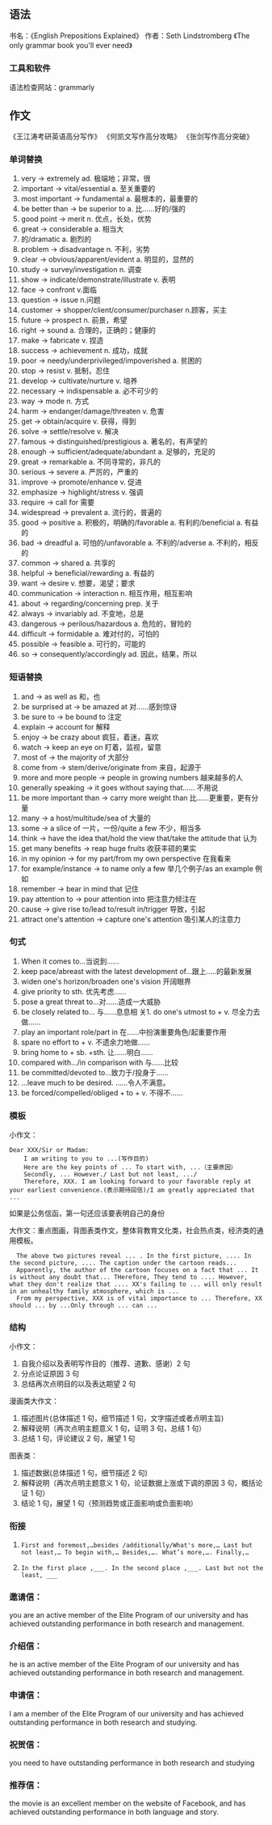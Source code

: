 ## 语法
书名：《English Prepositions Explained》
作者：Seth Lindstromberg
《The only grammar book you'll ever need》
### 工具和软件
语法检查网站：grammarly
## 作文

《王江涛考研英语高分写作》
《何凯文写作高分攻略》
《张剑写作高分突破》
### 单词替换

1. very → extremely ad. 极端地；非常，很
1. important → vital/essential a. 至关重要的
1. most important →  fundamental a. 最根本的，最重要的
1. be better than → be superior to a. 比......好的/强的
1. good point → merit n. 优点，长处，优势
1. great → considerable a. 相当大
1. 的/dramatic a. 剧烈的
1. problem → disadvantage n. 不利，劣势
1. clear → obvious/apparent/evident a. 明显的，显然的
1. study → survey/investigation n. 调查
1. show → indicate/demonstrate/illustrate v. 表明
1. face → confront v.面临
1. question → issue n.问题
1. customer → shopper/client/consumer/purchaser n.顾客，买主
1. future → prospect n. 前景，希望
1. right → sound a. 合理的，正确的；健康的
1. make → fabricate v. 捏造
1. success → achievement n. 成功，成就
1. poor → needy/underprivileged/impoverished a. 贫困的
1. stop → resist v. 抵制，忍住
1. develop → cultivate/nurture v. 培养
1. necessary → indispensable a. 必不可少的
1. way → mode n. 方式
1. harm → endanger/damage/threaten v. 危害
1. get → obtain/acquire v. 获得，得到
1. solve → settle/resolve v. 解决
1. famous → distinguished/prestigious a. 著名的，有声望的
1. enough → sufficient/adequate/abundant a. 足够的，充足的
1. great → remarkable a. 不同寻常的，非凡的
1. serious → severe a. 严厉的，严重的
1. improve → promote/enhance v. 促进
1. emphasize → highlight/stress v. 强调
1. require → call for 需要
1. widespread → prevalent a. 流行的，普遍的
1. good → positive a. 积极的，明确的/favorable a. 有利的/beneficial a. 有益的
1. bad → dreadful a. 可怕的/unfavorable a. 不利的/adverse a. 不利的，相反的
1. common → shared a. 共享的
1. helpful → beneficial/rewarding a. 有益的
1. want → desire v. 想要，渴望；要求
1. communication → interaction n. 相互作用，相互影响
1. about → regarding/concerning prep. 关于
1. always → invariably ad. 不变地，总是
1. dangerous → perilous/hazardous a. 危险的，冒险的
1. difficult → formidable a. 难对付的，可怕的
1. possible → feasible a. 可行的，可能的
1. so → consequently/accordingly ad. 因此，结果，所以

### 短语替换
1. and → as well as 和，也
1. be surprised at → be amazed at 对......感到惊讶
1. be sure to → be bound to 注定
1. explain → account for 解释
1. enjoy → be crazy about 疯狂，着迷，喜欢
1. watch → keep an eye on 盯着，监视，留意
1. most of → the majority of 大部分
1. come from → stem/derive/originate from 来自，起源于
1. more and more people → people in growing numbers 越来越多的人
1. generally speaking → it goes without saying that...... 不用说
1. be more important than → carry more weight than 比......更重要，更有分量
1. many → a host/multitude/sea of 大量的
1. some → a slice of 一片，一份/quite a few 不少，相当多
1. think → have the idea that/hold the view that/take the attitude that 认为
1. get many benefits → reap huge fruits 收获丰硕的果实
1. in my opinion → for my part/from my own perspective 在我看来
1. for example/instance → to name only a few 举几个例子/as an example 例如
1. remember → bear in mind that 记住
1. pay attention to → pour attention into 把注意力倾注在
1. cause → give rise to/lead to/result in/trigger 导致，引起
1. attract one's attention → capture one's attention 吸引某人的注意力

### 句式
1. When it comes to...当说到......
1. keep pace/abreast with the latest development of...跟上.....的最新发展
1. widen one's horizon/broaden one's vision 开阔眼界
1. give priority to sth. 优先考虑......
1. pose a great threat to...对......造成一大威胁
1. be closely related to... 与......息息相
关1. do one's utmost to + v.  尽全力去做......
1. play an  important role/part in 在......中扮演重要角色/起重要作用
1. spare no effort to + v. 不遗余力地做......
1. bring home to + sb. +sth.  让......明白......
1. compared with.../in comparison with 与......比较
1. be committed/devoted to...致力于/投身于......
1. ...leave much to be desired. ......令人不满意。
1. be forced/compelled/obliged + to + v.  不得不......
### 模板

小作文：

```
Dear XXX/Sir or Madam:
    I am writing to you to ...(写作目的)
    Here are the key points of ... To start with, ...（主要原因）
    Secondly, ... However./ Last but not least, .../
    Therefore, XXX. I am looking forward to your favorable reply at your earliest convenience.(表示期待回信)/I am greatly appreciated that ...

```

如果是公务信函，第一句还应该要表明自己的身份

大作文：重点图画，背图表类作文，整体背教育文化类，社会热点类，经济类的通用模板。

```
  The above two pictures reveal ... . In the first picture, .... In the second picture, .... The caption under the cartoon reads...
  Apparently, the author of the cartoon focuses on a fact that ... It is without any doubt that... THerefore, They tend to .... However, what they don't realize that .... XX's failing to ... will only result in an unhealthy family atmosphere, which is ...
  From my perspective, XXX is of vital importance to ... Therefore, XX should ... by ...Only through ... can ...
```

### 结构

小作文：

1. 自我介绍以及表明写作目的（推荐、道歉、感谢）2 句
2. 分点论证原因 3 句
3. 总结再次点明目的以及表达期望 2 句

漫画类大作文：

1. 描述图片(总体描述 1 句，细节描述 1 句，文字描述或者点明主旨)
2. 解释说明（再次点明主题意义 1 句，证明 3 句，总结 1 句）
3. 总结 1 句，评论建议 2 句，展望 1 句

图表类：

1. 描述数据(总体描述 1 句，细节描述 2 句)
1. 解释说明（再次点明主题意义 1 句，论证数据上涨或下调的原因 3 句，概括论证 1 句）
1. 结论 1 句，展望 1 句（预测趋势或正面影响或负面影响）

### 衔接

1. `First and foremost,…besides /additionally/What's more,… Last but not least,… To begin with,… Besides,…. What’s more,…. Finally,…`

2. `In the first place ,___. In the second place ,___. Last but not the least, ___`

### 邀请信：

you are an active member of the Elite Program of our university and has achieved outstanding performance in both research and management.

### 介绍信：

he is an active member of the Elite Program of our university and has achieved outstanding performance in both research and management.

### 申请信：

I am a member of the Elite Program of our university and has achieved outstanding performance in both research and studying.

### 祝贺信：

you need to have outstanding performance in both research and studying

### 推荐信：

the movie is an excellent member on the website of Facebook, and has achieved outstanding performance in both language and story.
